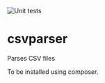 ![Unit tests](https://travis-ci.org/FNVI/csvparser.svg?branch=master)
# csvparser
Parses CSV files

To be installed using composer.
